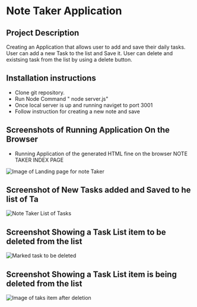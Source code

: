 # Note Taker Application

## Project Description
Creating an Application that allows user to add and save their daily tasks.
User can add a new Task to the list and Save it.
User can delete and existsing task from the list by using a delete button.

## Installation instructions 

* Clone git repository.
* Run Node Command  " node server.js"
* Once local server is up and running naviget to port 3001
* Follow instruction for creating a new note and save


## Screenshots of Running Application On the Browser

* Running Application  of the generated HTML fine on the browser NOTE TAKER INDEX PAGE

![Image of Landing page for note Taker](assets/images/note-taker-tasks-landing-page.png)

## Screenshot of  New Tasks added and Saved to he list of Ta

![Note Taker List of Tasks](assets/images/note-taker-landingpage.png)

## Screenshot Showing a Task List item to be deleted from the list

![Marked task to be deleted ](assets/images/Note-take-delete-task-item.png)

## Screenshot Showing a Task List item is being deleted from the list

![Image of taks item after deletion](assets/images/note-taker-list-item-deleted.png)






